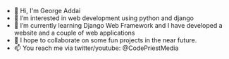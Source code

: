 - 👋 Hi, I'm George Addai
- 👀 I’m interested in web development using python and django
- 🌱 I’m currently learning Django Web Framework and I have developed a website and a couple of web applications
- 💞️ I hope to collaborate on some fun projects in the near future.
- 📫 You reach me via twitter/youtube: @CodePriestMedia

<!---
Georjay/Georjay is a ✨ special ✨ repository because its `README.md` (this file) appears on your GitHub profile.
You can click the Preview link to take a look at your changes.
--->
